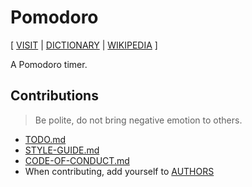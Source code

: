 # Pomodoro

[ [VISIT](https://pomodoro.xieyuheng.com)
| [DICTIONARY](https://en.wiktionary.org/wiki/pomodoro)
| [WIKIPEDIA](https://en.wikipedia.org/wiki/Pomodoro_Technique) ]

A Pomodoro timer.

## Contributions

> Be polite, do not bring negative emotion to others.

- [TODO.md](TODO.md)
- [STYLE-GUIDE.md](STYLE-GUIDE.md)
- [CODE-OF-CONDUCT.md](CODE-OF-CONDUCT.md)
- When contributing, add yourself to [AUTHORS](AUTHORS)
